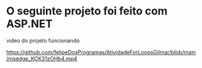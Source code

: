 # O seguinte projeto foi feito com ASP.NET

video do projeto funcionando

https://github.com/felipeDosProgramas/AtividadeForLoopsGilmar/blob/main/msedge_KCK31zOHb4.mp4